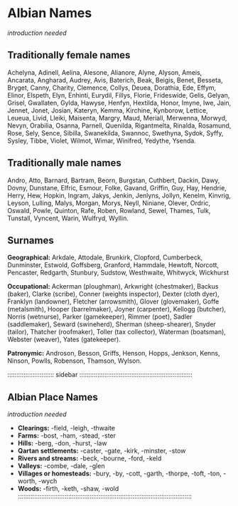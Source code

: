 # Albian Names

*introduction needed*

## Traditionally female names

Achelyna, Adinell, Aelina, Alesone, Alianore, Alyne, Alyson, Ameis,
Ancarata, Angharad, Audrey, Avis, Baterich, Beak, Beigis, Benet,
Besseta, Bryget, Canny, Charity, Clemence, Collys, Deuea, Dorathia,
Ede, Effym, Elinor, Elspeth, Elyn, Enhinti, Eurydil, Fillys, Florie,
Frideswide, Gelis, Gelyan, Grisel, Gwallaten, Gylda, Hawyse, Henfyn,
Hextilda, Honor, Imyne, Iwe, Jain, Jennet, Jonet, Josian,
Kateryn, Kemma, Kirchine, Kynborow, Lettice, Leueua, Livid, Lleiki,
Maisenta, Margry, Maud, Meriall, Merwenna, Morwyd, Nevyn, Orabilia,
Osanna, Parnell, Quenilda,
Rigantmelta, Rinalda, Rosamund, Rose, Sely, Sence, Sibilla, Swanekilda,
Swannoc, Swethyna, Sydok, Syffy, Sysley, Tibbe, Violet, Wilmot, Wimar,
Winifred, Yedythe, Ysenda.

## Traditionally male names

Andro, Atto, Barnard, Bartram, Beorn, Burgstan, Cuthbert, Dackin, Dawy,
Dovny, Dunstane, Elfric, Esmour, Folke, Gavand, Griffin, Guy,
Hay, Hendrie, Herry, Hew, Hopkin, Ingram, Jakys, Jenkin, Jenlyns,
Jollyn, Kenelm, Kinvrig, Leyson, Lulling, Malys, Morgan, Morys, Neyll,
Niniane,
Olever, Ordric, Oswald, Powle, Quinton, Rafe, Roben, Rowland, Sewel,
Thames, Tulk, Tunstall, Vyncent, Warin, Wulfryd, Wyllin.

## Surnames

**Geographical:** Arkdale, Attodale, Brunkirk, Clopford, Cumberbeck,
Dunminster, Estwold, Goffsberg, Granford, Hammdale, Hewtoft, Norcott,
Pencaster, Redgarth, Stunbury, Sudstow, Westhwaite, Whitwyck, Wickhurst

**Occupational:** Ackerman (ploughman), Arkwright (chestmaker),
Backus (baker), Clarke (scribe), Conner (weights inspector), Dexter
(cloth dyer), Franklyn (landowner), Fletcher (arrowsmith),
Glover (glovemaker), Goffe (metalsmith), Hooper (barrelmaker), Joyner
(carpenter), Kellogg (butcher), Norris (wetnurse), Parker (gamekeeper),
Rimmer (poet),
Sadler (saddlemaker), Seward (swineherd), Sherman (sheep-shearer),
Snyder (tailor), Thatcher (roofmaker), Toller (tax collector), Waterman
(boatsman), Webster (weaver), Yates (gatekeeper).

**Patronymic:** Androson, Besson, Griffs, Henson, Hopps, Jenkson,
Kenns, Ninson, Powlls, Robenson, Thamson, Wylson.

:::::::::::::::::::::::::: sidebar :::::::::::::::::::::::::::::::::::::::::::::::::::::::::::::::
## Albian Place Names

*introduction needed*

- **Clearings:** -field, -leigh, -thwaite
- **Farms:** -bost, -ham, -stead, -ster
- **Hills:** -berg, -don, -hurst, -law
- **Qartan settlements:** -caster, -gate, -kirk, -minster, -stow
- **Rivers and streams:** -beck, -bourne, -ford, -keld
- **Valleys:** -combe, -dale, -glen 
- **Villages or homesteads:** -bury, -by, -cott, -garth, -thorpe, -toft, -ton, -worth, -wych
- **Woods:** -firth, -keth, -shaw, -wold
:::::::::::::::::::::::::::::::::::::::::::::::::::::::::::::::::::::::::::::::::::::::::::::::::

